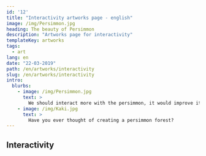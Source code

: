 ```yaml
---
id: '12'
title: "Interactivity artworks page - english"
image: /img/Persimmon.jpg
heading: The beauty of Persimmon
description: "Artworks page for interactivity"
templateKey: artworks
tags:
  - art
lang: en
date: "22-03-2019"
path: /en/artworks/interactivity
slug: /en/artworks/interactivity
intro:
  blurbs:
    - image: /img/Persimmon.jpg
      text: >
        We should interact more with the persimmon, it would improve its health!
    - image: /img/Kaki.jpg
      text: >
        Have you ever thought of creating a persimmon forest?
---
```


## Interactivity
